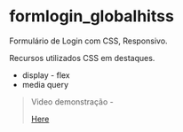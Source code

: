 # formlogin_globalhitss

Formulário de Login com CSS, Responsivo.

Recursos utilizados CSS em destaques.

* display - flex
* media query

> Video demonstração -
>
> [Here](https://www.linkedin.com/posts/heliezer-garcia_css-github-globalhitss-activity-6827091092505206784-Q4uX)
